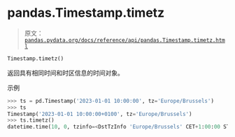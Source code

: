 # pandas.Timestamp.timetz

> 原文：[`pandas.pydata.org/docs/reference/api/pandas.Timestamp.timetz.html`](https://pandas.pydata.org/docs/reference/api/pandas.Timestamp.timetz.html)

```py
Timestamp.timetz()
```

返回具有相同时间和时区信息的时间对象。

示例

```py
>>> ts = pd.Timestamp('2023-01-01 10:00:00', tz='Europe/Brussels')
>>> ts
Timestamp('2023-01-01 10:00:00+0100', tz='Europe/Brussels')
>>> ts.timetz()
datetime.time(10, 0, tzinfo=<DstTzInfo 'Europe/Brussels' CET+1:00:00 STD>) 
```
